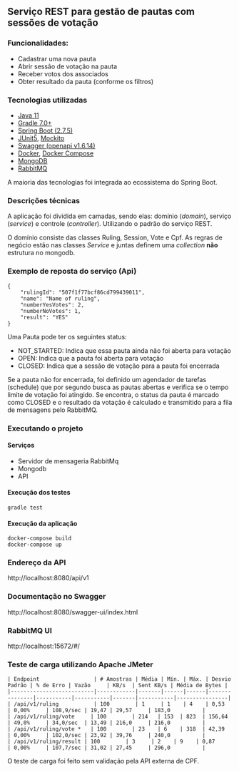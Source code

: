 ## Serviço REST para gestão de pautas com sessões de votação

### Funcionalidades:

- Cadastrar uma nova pauta
- Abrir sessão de votação na pauta
- Receber votos dos associados
- Obter resultado da pauta (conforme os filtros)


### Tecnologias utilizadas
- [Java 11](https://www.oracle.com/br/java/technologies/javase/jdk11-archive-downloads.html)
- [Gradle 7.0+](https://docs.gradle.org/7.0/userguide/userguide.html)
- [Spring Boot (2.7.5)](https://spring.io/projects/spring-boot)
- [JUnit5](https://junit.org/junit5/docs/current/user-guide/), [Mockito](https://site.mockito.org/)
- [Swagger (openapi v1.6.14)](https://springdoc.org/)
- [Docker](https://www.docker.com/), [Docker Compose](https://docs.docker.com/compose/)
- [MongoDB](https://www.mongodb.com/)
- [RabbitMQ](https://www.rabbitmq.com/)

A maioria das tecnologias foi integrada ao ecossistema do Spring Boot.

### Descrições técnicas

A aplicação foi dividida em camadas, sendo elas: domínio (_domain_), serviço (_service_) e controle (_controller_). Utilizando o padrão do serviço REST.

O domínio consiste das classes Ruling, Session, Vote e Cpf. As regras de negócio estão nas classes _Service_ e juntas definem uma _collection_ **não** estrutura no mongodb.

### Exemplo de reposta do serviço (Api)
```
{
    "rulingId": "507f1f77bcf86cd799439011",
    "name": "Name of ruling",
    "numberYesVotes": 2,
    "numberNoVotes": 1,
    "result": "YES"
}
```

Uma Pauta pode ter os seguintes status:
- NOT_STARTED: Indica que essa pauta ainda não foi aberta para votação
- OPEN: Indica que a pauta foi aberta para votação
- CLOSED: Indica que a sessão de votação para a pauta foi encerrada

Se a pauta não for encerrada, foi definido um agendador de tarefas (schedule) que por segundo busca 
as pautas abertas e verifica se o tempo limite de votação foi atingido. Se encontra, o status da pauta é marcado como CLOSED e o resultado da votação é calculado e transmitido para a fila de mensagens pelo RabbitMQ.


### Executando o projeto

#### Serviços
- Servidor de mensageria RabbitMq
- Mongodb
- API

#### Execução dos testes

```
gradle test
```

#### Execução da aplicação
```
docker-compose build
docker-compose up
```

### Endereço da API

http://localhost:8080/api/v1

### Documentação no Swagger

http://localhost:8080/swagger-ui/index.html

### RabbitMQ UI

http://localhost:15672/#/


### Teste de carga utilizando Apache JMeter
```
| Endpoint                 | # Amostras | Média | Mín. | Máx. | Desvio Padrão | % de Erro | Vazão     | KB/s  | Sent KB/s | Média de Bytes |
|--------------------------|------------|-------|------|------|---------------|-----------|-----------|-------|-----------|----------------|
| /api/v1/ruling           | 100        | 1     | 1    | 4    | 0,53          | 0,00%     | 108,9/sec | 19,47 | 29,57     | 183,0          |
| /api/v1/ruling/vote     | 100        | 214   | 153  | 823  | 156,64        | 49,0%     | 34,0/sec  | 13,49 | 216,0     | 216,0          |
| /api/v1/ruling/vote *   | 100        | 23    | 6    | 318  | 42,39         | 0,00%     | 102,0/sec | 23,92 | 39,76     | 240,0          |
| /api/v1/ruling/result | 100        | 3     | 2    | 9    | 0,87          | 0,00%     | 107,7/sec | 31,02 | 27,45     | 296,0          |
```

O teste de carga foi feito sem validação pela API externa de CPF.
